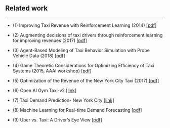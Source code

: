 

## Related work

--------------------

- (1) Improving Taxi Revenue with Reinforcement Learning (2014) [[pdf]](http://cs229.stanford.edu/proj2014/Jingshu%20Wang,%20Benjamin%20Lampert,%20Improving%20Taxi%20Revenue%20With%20Reinforcement%20Learning.pdf)

- (2) Augmenting decisions of taxi drivers through reinforcement learning for improving revenues (2017) [[pdf]](https://ink.library.smu.edu.sg/cgi/viewcontent.cgi?article=4869&context=sis_research)


- (3) Agent-Based Modeling of Taxi Behavior Simulation with Probe Vehicle Data (2018) [[pdf]](http://www.mdpi.com/2220-9964/7/5/177/pdf)

- (4) Game Theoretic Considerations for Optimizing Efficiency of Taxi Systems (2015, AAAI workshop) [[pdf]](https://aaai.org/ocs/index.php/WS/AAAIW15/paper/viewFile/10070/10171)

- (5) Optimization of the Revenue of the New York City Taxi (2017) [[pdf]](https://www.thinkmind.org/download.php?articleid=data_analytics_2017_4_10_68005)

- (6) Open AI Gym Taxi-v2 [[link]](https://gym.openai.com/envs/Taxi-v2/)

- (7) Taxi Demand Prediction- New York City
 [[link]](https://blog.goodaudience.com/taxi-demand-prediction-new-york-city-5e7b12305475)

- (8) Machine Learning for Real-time Demand Forecasting [[pdf]](https://dspace.mit.edu/bitstream/handle/1721.1/99565/924315586-MIT.pdf?sequence=1)

- (9) Uber vs. Taxi: A Driver’s Eye View [[pdf]](http://economics.mit.edu/files/13947)
